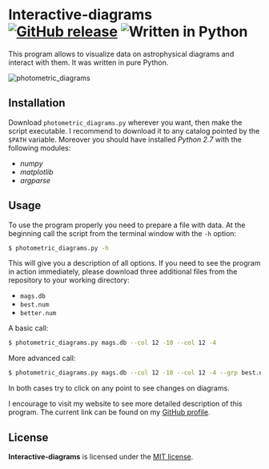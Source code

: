 # Interactive-diagrams [![GitHub release](http://www.astro.uni.wroc.pl/ludzie/brus/img/github/ver20170223.svg "download")](https://github.com/PBrus/Interactive-diagrams/blob/master/photometric_diagrams.py) ![Written in Python](http://www.astro.uni.wroc.pl/ludzie/brus/img/github/Python.svg "language")

This program allows to visualize data on astrophysical diagrams and interact with them. It was written in pure Python.

![photometric_diagrams](http://www.astro.uni.wroc.pl/ludzie/brus/img/github/Phot_diagrams.gif)

## Installation

Download `photometric_diagrams.py` wherever you want, then make the script executable. I recommend to download it to any catalog pointed by the `$PATH` variable. Moreover you should have installed *Python 2.7* with the following modules:

 * *numpy*
 * *matplotlib*
 * *argparse*

## Usage

To use the program properly you need to prepare a file with data. At the beginning call the script from the terminal window with the `-h` option:
```bash
$ photometric_diagrams.py -h
```
This will give you a description of all options. If you need to see the program in action immediately, please download three additional files from the repository to your working directory:

 * `mags.db`
 * `best.num`
 * `better.num`

A basic call:
```bash
$ photometric_diagrams.py mags.db --col 12 -10 --col 12 -4
```
More advanced call:
```bash
$ photometric_diagrams.py mags.db --col 12 -10 --col 12 -4 --grp best.num green --grp better.num yellow -t
```
In both cases try to click on any point to see changes on diagrams.

I encourage to visit my website to see more detailed description of this program. The current link can be found on my [GitHub profile](https://github.com/PBrus).

## License

**Interactive-diagrams** is licensed under the [MIT license](http://opensource.org/licenses/MIT).
